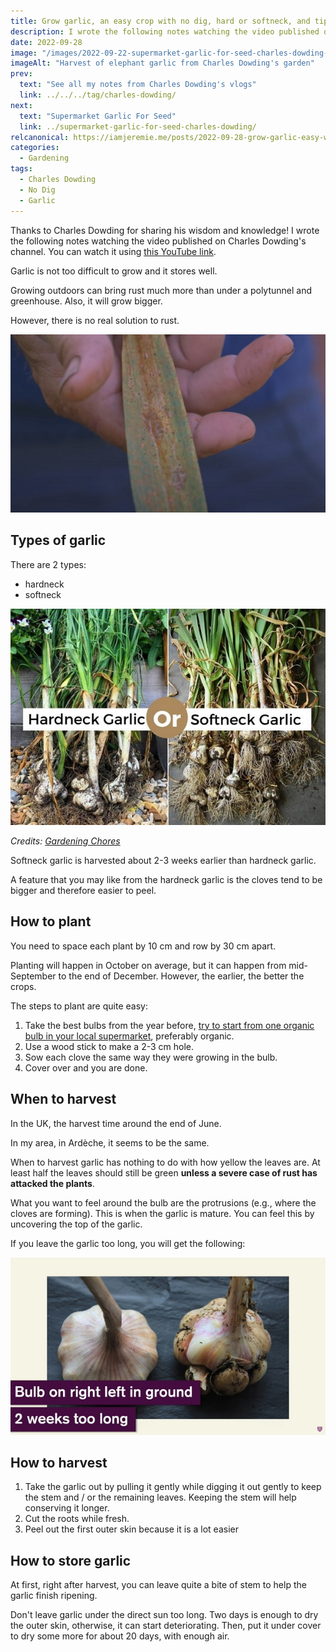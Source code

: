 ```yaml
---
title: Grow garlic, an easy crop with no dig, hard or softneck, and tips for harvest, by Charles Dowding
description: I wrote the following notes watching the video published on Charles Dowding's channel
date: 2022-09-28
image: "/images/2022-09-22-supermarket-garlic-for-seed-charles-dowding-hero.webp"
imageAlt: "Harvest of elephant garlic from Charles Dowding's garden"
prev:
  text: "See all my notes from Charles Dowding's vlogs"
  link: ../../../tag/charles-dowding/
next:
  text: "Supermarket Garlic For Seed"
  link: ../supermarket-garlic-for-seed-charles-dowding/
relcanonical: https://iamjeremie.me/posts/2022-09-28-grow-garlic-easy-with-no-dig-tips-for-harvest-charles-dowding
categories:
  - Gardening
tags:
  - Charles Dowding
  - No Dig
  - Garlic
---
```


Thanks to Charles Dowding for sharing his wisdom and knowledge! I wrote the following notes watching the video published on Charles Dowding's channel. You can watch it using [this YouTube link](https://www.youtube.com/watch?v=ZgYUgc5c70Y).

Garlic is not too difficult to grow and it stores well.

Growing outdoors can bring rust much more than under a polytunnel and greenhouse. Also, it will grow bigger.

However, there is no real solution to rust.

![Sample of garlic rust on a leaf](garlic-rust-sample.jpg "Credits: Picture from Charles Dowding's vlog")

## Types of garlic

There are 2 types:

- hardneck
- softneck

![hardneck vs softneck garlics](Difference-Between-Hardneck-Garlic-And-Softneck-Garlic.jpg)

_Credits: [Gardening Chores](https://www.gardeningchores.com/hardneck-vs-softneck-garlic/)_

Softneck garlic is harvested about 2-3 weeks earlier than hardneck garlic.

A feature that you may like from the hardneck garlic is the cloves tend to be bigger and therefore easier to peel.

## How to plant

You need to space each plant by 10 cm and row by 30 cm apart.

Planting will happen in October on average, but it can happen from mid-September to the end of December. However, the earlier, the better the crops.

The steps to plant are quite easy:

1. Take the best bulbs from the year before, [try to start from one organic bulb in your local supermarket](../supermarket-garlic-for-seed-charles-dowding/index.md), preferably organic.
2. Use a wood stick to make a 2-3 cm hole.
3. Sow each clove the same way they were growing in the bulb.
4. Cover over and you are done.

## When to harvest

In the UK, the harvest time around the end of June.

In my area, in Ardèche, it seems to be the same.

When to harvest garlic has nothing to do with how yellow the leaves are. At least half the leaves should still be green **unless a severe case of rust has attacked the plants**.

What you want to feel around the bulb are the protrusions (e.g., where the cloves are forming). This is when the garlic is mature. You can feel this by uncovering the top of the garlic.

If you leave the garlic too long, you will get the following:

![Good, on the left, versus overdue garlic, on the right](good-vs-overdue-garlic.jpg "Credits: Picture from Charles Dowding's vlog")

## How to harvest

1. Take the garlic out by pulling it gently while digging it out gently to keep the stem and / or the remaining leaves. Keeping the stem will help conserving it longer.
2. Cut the roots while fresh.
3. Peel out the first outer skin because it is a lot easier

## How to store garlic

At first, right after harvest, you can leave quite a bite of stem to help the garlic finish ripening.

Don't leave garlic under the direct sun too long. Two days is enough to dry the outer skin, otherwise, it can start deteriorating. Then, put it under cover to dry some more for about 20 days, with enough air.
